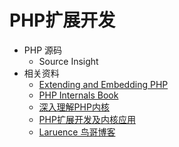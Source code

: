 # PHP扩展开发

 * PHP 源码
   * Source Insight
 * 相关资料
     * [Extending and Embedding PHP](http://book.douban.com/subject/1922702/)
     * [PHP Internals Book](http://www.phpinternalsbook.com/)
     * [深入理解PHP内核](https://github.com/reeze/tipi)
     * [PHP扩展开发及内核应用](https://github.com/walu/phpbook)
     * [Laruence 鸟哥博客](http://www.laruence.com/)